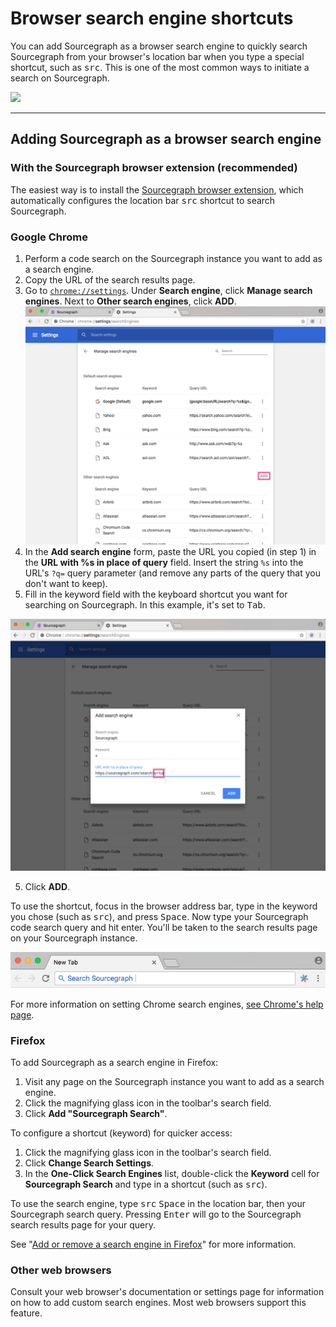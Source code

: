 # Browser search engine shortcuts

You can add Sourcegraph as a browser search engine to quickly search Sourcegraph from your browser's location bar when you type a special shortcut, such as <kbd>src</kbd>. This is one of the most common ways to initiate a search on Sourcegraph.

<img src="img/SearchShortcut.gif" />

---

## Adding Sourcegraph as a browser search engine

### With the Sourcegraph browser extension (recommended)

The easiest way is to install the [Sourcegraph browser extension](browser_extension.md), which automatically configures the location bar <kbd>src</kbd> shortcut to search Sourcegraph.

### Google Chrome

1.  Perform a code search on the Sourcegraph instance you want to add as a search engine.
1.  Copy the URL of the search results page.
1.  Go to [`chrome://settings`](chrome://settings.md). Under **Search engine**, click **Manage search engines**. Next to **Other search engines**, click **ADD**.
    <img src="img/AddButton.png"/>
1.  In the **Add search engine** form, paste the URL you copied (in step 1) in the **URL with %s in place of query** field. Insert the string `%s` into the URL's `?q=` query parameter (and remove any parts of the query that you don't want to keep).
1.  Fill in the keyword field with the keyboard shortcut you want for searching on Sourcegraph. In this example, it's set to <kbd>Tab</kbd>.

<img src="img/Replace.png"/>

5.  Click **ADD**.

To use the shortcut, focus in the browser address bar, type in the keyword you chose (such as <kbd>src</kbd>), and press <kbd>Space</kbd>. Now type your Sourcegraph code search query and hit enter. You'll be taken to the search results page on your Sourcegraph instance.

<img src="img/KeyboardShortcut.png"/>

For more information on setting Chrome search engines, [see Chrome's help page](https://support.google.com/chrome/answer/95426?co=GENIE.Platform%3DDesktop&hl=en).

### Firefox

To add Sourcegraph as a search engine in Firefox:

1.  Visit any page on the Sourcegraph instance you want to add as a search engine.
1.  Click the magnifying glass icon in the toolbar's search field.
1.  Click **Add "Sourcegraph Search"**.

To configure a shortcut (keyword) for quicker access:

1.  Click the magnifying glass icon in the toolbar's search field.
1.  Click **Change Search Settings**.
1.  In the **One-Click Search Engines** list, double-click the **Keyword** cell for **Sourcegraph Search** and type in a shortcut (such as <kbd>src</kbd>).

To use the search engine, type <kbd>src</kbd> <kbd>Space</kbd> in the location bar, then your Sourcegraph search query. Pressing <kbd>Enter</kbd> will go to the Sourcegraph search results page for your query.

See "[Add or remove a search engine in Firefox](https://support.mozilla.org/en-US/kb/add-or-remove-search-engine-firefox)" for more information.

### Other web browsers

Consult your web browser's documentation or settings page for information on how to add custom search engines. Most web browsers support this feature.
